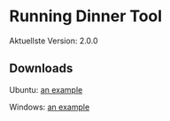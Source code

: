 # Running Dinner Tool

Aktuellste Version: 2.0.0

## Downloads

Ubuntu: [an example](http://example.com/ "Title") 

Windows: [an example](http://example.com/ "Title")
